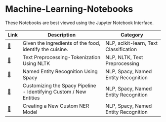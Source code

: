 # Machine-Learning-Notebooks

These Notebooks are best viewed using the Jupyter Notebook Interface.

| Link | Description | Category
| --- | --- | --- |
| [:link:](NLP/PredictingtheCuisine.ipynb) | Given the ingredients of the food, identify the cuisine.| NLP, scikit-learn, Text Classification
| [:link:](NLP/Text%20Preprocessing%20-%20Tokenization%20using%20NLTK.ipynb) | Text Preprocessing-Tokenization Using NLTK | NLP, NLTK, Text Preprocessing
| [:link:](NLP/Named%20Entity%20Recognition%20using%20Spacy.ipynb) | Named Entity Recognition Using Spacy| NLP, Spacy, Named Entity Recognition
| [:link:](NLP/Customizing%20the%20Spacy%20Pipeline.ipynb) | Customizing the Spacy Pipeline - Identifying Custom / New Entities| NLP, Spacy, Named Entity Recognition
| [:link:](NLP/Customizing%20Spacy%20-%20NER%20Model.ipynb) | Creating a New Custom NER Model | NLP, Spacy, Named Entity Recognition


